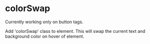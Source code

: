 # colorSwap

Currently working only on button tags.

Add 'colorSwap' class to element. This will swap the current text and background color on hover of element.
